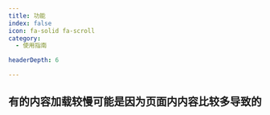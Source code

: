 ```yaml
---
title: 功能
index: false
icon: fa-solid fa-scroll
category:
  - 使用指南

headerDepth: 6

---
```


## 有的内容加载较慢可能是因为页面内内容比较多导致的

<AutoCatalog />

